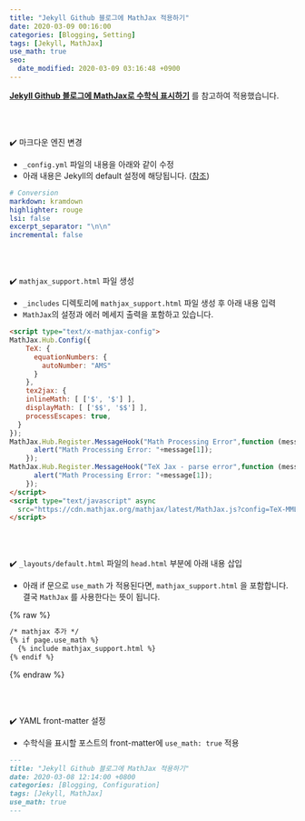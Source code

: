 ```yaml
---
title: "Jekyll Github 블로그에 MathJax 적용하기"
date: 2020-03-09 00:16:00
categories: [Blogging, Setting]
tags: [Jekyll, MathJax]
use_math: true
seo:
  date_modified: 2020-03-09 03:16:48 +0900
---
```








 [**Jekyll Github 블로그에 MathJax로 수학식 표시하기**](https://mkkim85.github.io/blog-apply-mathjax-to-jekyll-and-github-pages/) 를 참고하여 적용했습니다.

<br/>

<br/>

✔️ 마크다운 엔진 변경

- `_config.yml` 파일의 내용을 아래와 같이 수정
- 아래 내용은 Jekyll의 default 설정에 해당됩니다. ([참조](https://jekyllrb.com/docs/configuration/default/))


```yml
# Conversion
markdown: kramdown
highlighter: rouge
lsi: false
excerpt_separator: "\n\n"
incremental: false
```

<br/>

<br/>

✔️ `mathjax_support.html` 파일 생성

- `_includes` 디렉토리에 `mathjax_support.html` 파일 생성 후 아래 내용 입력
- `MathJax`의 설정과 에러 메세지 출력을 포함하고 있습니다.

```html
<script type="text/x-mathjax-config">
MathJax.Hub.Config({
    TeX: {
      equationNumbers: {
        autoNumber: "AMS"
      }
    },
    tex2jax: {
    inlineMath: [ ['$', '$'] ],
    displayMath: [ ['$$', '$$'] ],
    processEscapes: true,
  }
});
MathJax.Hub.Register.MessageHook("Math Processing Error",function (message) {
	  alert("Math Processing Error: "+message[1]);
	});
MathJax.Hub.Register.MessageHook("TeX Jax - parse error",function (message) {
	  alert("Math Processing Error: "+message[1]);
	});
</script>
<script type="text/javascript" async
  src="https://cdn.mathjax.org/mathjax/latest/MathJax.js?config=TeX-MML-AM_CHTML">
</script>
```
<br/>

<br/>

✔️ `_layouts/default.html` 파일의 `head.html` 부분에 아래 내용 삽입

- 아래 if 문으로 `use_math` 가 적용된다면, `mathjax_support.html` 을 포함합니다. 결국 `MathJax` 를 사용한다는 뜻이 됩니다.

{% raw %}
```html
/* mathjax 추가 */
{% if page.use_math %}
  {% include mathjax_support.html %}
{% endif %}
```
{% endraw %}

<br/>

<br/>

✔️ YAML front-matter 설정

- 수학식을 표시할 포스트의 front-matter에 `use_math: true` 적용

```markdown
---
title: "Jekyll Github 블로그에 MathJax 적용하기"
date: 2020-03-08 12:14:00 +0800
categories: [Blogging, Configuration]
tags: [Jekyll, MathJax]
use_math: true
---
```

<br/>

